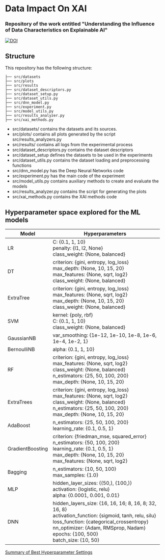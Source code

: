# Data Impact On XAI

### Repository of the work entitled "Understanding the Influence of Data Characteristics on Explainable AI"



[![DOI](https://zenodo.org/badge/739455853.svg)](https://doi.org/10.5281/zenodo.10968682)

## Structure

This repository has the following structure:
```
├── src/datasets
├── src/plots
├── src/results
├── src/dataset_descriptors.py
├── src/dataset_setup.py
├── src/dataset_utils.py
├── src/dnn_model.py
├── src/experiment.py
├── src/model_utils.py
├── src/results_analyzer.py
├── src/xai_methods.py
```

- src/datasets/ contains the datasets and its sources.
- src/plots/ contains all plots generated by the script src/results_analyzers.py
- src/results/ contains all logs from the experimental process
- src/dataset_descriptors.py contains the dataset descriptors
- src/dataset_setup defines the datasets to be used in the experiments
- src/dataset_utils.py contains the dataset loading and preprocessing functions
- src/dnn_model.py has the Deep Neural Networks code
- src/experiment.py has the main code of the experiment
- src/model_utils.py contains auxiliary methods to create and evaluate the models
- src/results_analyzer.py contains the script for generating the plots
- src/xai_methods.py contains the XAI methods code

## Hyperparameter space explored for the ML models

| **Model**        | **Hyperparameters**                                                                                                                                                                                                                          |
|------------------|----------------------------------------------------------------------------------------------------------------------------------------------------------------------------------------------------------------------------------------------|
| LR               | C: {0.1, 1, 10}<br>penalty: {l1, l2, None}<br>class_weight: {None, balanced}                                                                                                                                                                 |
| DT               | criterion: {gini, entropy, log_loss}<br>max_depth: {None, 10, 15, 20}<br>max_features: {None, sqrt, log2}<br>class_weight: {None, balanced}                                                                                                  |
| ExtraTree        | criterion: {gini, entropy, log_loss}<br>max_features: {None, sqrt, log2}<br>max_depth: {None, 10, 15, 20}<br>class_weight: {None, balanced}                                                                                                  |
| SVM              | kernel: {poly, rbf}<br>C: {0.1, 1, 10}<br>class_weight: {None, balanced}                                                                                                                                                                     |
| GaussianNB       | var_smoothing: {1e-12, 1e-10, 1e-8, 1e-6, 1e-4, 1e-2, 1}                                                                                                                                                                                     |
| BernoulliNB      | alpha: {0.1, 1, 10}                                                                                                                                                                                                                          |
| RF               | criterion: {gini, entropy, log_loss}<br>max_features: {None, sqrt, log2}<br>class_weight: {None, balanced}<br>n_estimators: {25, 50, 100, 200}<br>max_depth: {None, 10, 15, 20}                                                              |
| ExtraTrees       | criterion: {gini, entropy, log_loss}<br>max_features: {None, sqrt, log2}<br>class_weight: {None, balanced}<br>n_estimators: {25, 50, 100, 200}<br>max_depth: {None, 10, 15, 20}                                                              |
| AdaBoost         | n_estimators: {25, 50, 100, 200}<br>learning_rate: {0.1, 0.5, 1}                                                                                                                                                                             |
| GradientBoosting | criterion: {friedman_mse, squared_error}<br>n_estimators: {50, 100, 200}<br>learning_rate: {0.1, 0.5, 1}<br>max_depth: {None, 10, 15, 20}<br>max_features: {None, sqrt, log2}                                                                |
| Bagging          | n_estimators: {10, 50, 100}<br>max_samples: {1.0}                                                                                                                                                                                            |
| MLP              | hidden_layer_sizes: {(50,), (100,)}<br>activation: {logistic, relu}<br>alpha: {0.0001, 0.001, 0.01}                                                                                                                                          |
| DNN              | hidden_layers_size: {16, 16, 16; 8, 16, 8; 32, 16, 8}<br>activation_function: {sigmoid, tanh, relu, silu}<br>loss_function: {categorical_crossentropy}<br>nn_optimizer: {Adam, RMSprop, Nadam}<br>epochs: {100, 500}<br>batch_size: {10, 50} |

[Summary of Best Hyperparameter Settings](src/results/best_hyperparameters.md)
